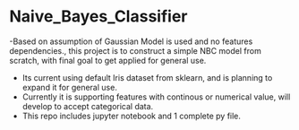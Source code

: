 # Naive_Bayes_Classifier
-Based on assumption of Gaussian Model is used and no features dependencies., this project is to construct a simple NBC model from scratch, with final goal to get applied
for general use.

- Its current using default Iris dataset from sklearn, and is planning to expand it for general use.
- Currently it is supporting features with continous or numerical value, will develop to accept categorical data.
- This repo includes jupyter notebook and 1 complete py file. 

